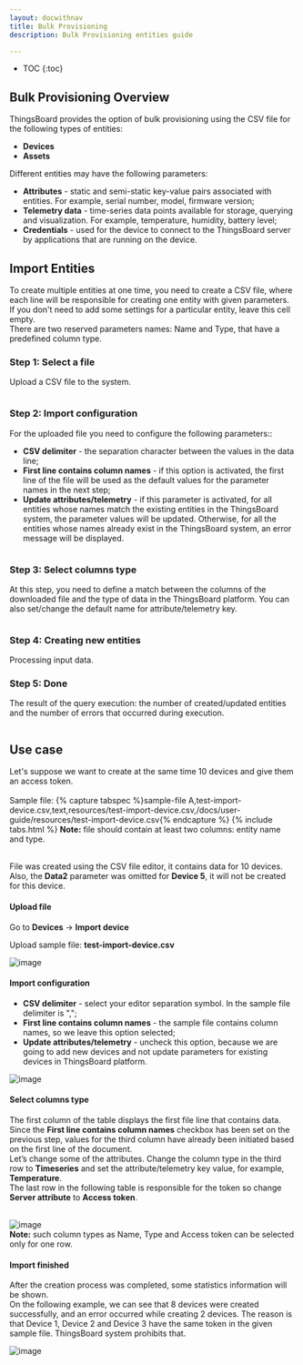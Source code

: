 ```yaml
---
layout: docwithnav
title: Bulk Provisioning
description: Bulk Provisioning entities guide

---
```


* TOC
{:toc}

## Bulk Provisioning Overview

ThingsBoard provides the option of bulk provisioning using the CSV file for the following types of entities:
 
 - **Devices** 
 - **Assets**


Different entities may have the following parameters:

 - **Attributes** - static and semi-static key-value pairs associated with entities. For example, serial number, model, firmware version;
 - **Telemetry data** - time-series data points available for storage, querying and visualization. For example, temperature, humidity, battery level;
 - **Credentials** - used for the device to connect to the ThingsBoard server by applications that are running on the device.
   
## Import Entities

To create multiple entities at one time, you need to create a CSV file, where each line will be responsible for creating one entity with given parameters. <br/>
If you don't need to add some settings for a particular entity, leave this cell empty.<br/> 
There are two reserved parameters names: Name and Type, that have a predefined column type.

### Step 1: Select a file

Upload a CSV file to the system. 

<img data-gifffer="/images/user-guide/bull-provisioning/bulk-provision-step-1.gif" />

### Step 2: Import configuration

For the uploaded file you need to configure the following parameters::

 - **CSV delimiter** - the separation character between the values in the data line;
 - **First line contains column names** - if this option is activated, the first line of the file will be used as the default values for the parameter names in the next step;
 - **Update attributes/telemetry** -  if this parameter is activated, for all entities whose names match the existing entities in the ThingsBoard system, the parameter values will be updated. Otherwise, for all the entities whose names already exist in the ThingsBoard system, an error message will be displayed.
 
<img data-gifffer="/images/user-guide/bull-provisioning/bulk-provision-step-2.gif" /> 

### Step 3: Select columns type

At this step, you need to define a match between the columns of the downloaded file and the type of data in the ThingsBoard platform. You can also set/change the default name for attribute/telemetry key. 

<img data-gifffer="/images/user-guide/bull-provisioning/bulk-provision-step-3.gif" />  

### Step 4: Creating new entities

Processing input data.

### Step 5: Done
  
The result of the query execution: the number of created/updated entities and the number of errors that occurred during execution.

<img data-gifffer="/images/user-guide/bull-provisioning/bulk-provision-step-5.gif" />


## Use case

Let's suppose we want to create at the same time 10 devices and give them an access token.<br/><br/>
Sample file:
{% capture tabspec %}sample-file
A,test-import-device.csv,text,resources/test-import-device.csv,/docs/user-guide/resources/test-import-device.csv{% endcapture %} 
{% include tabs.html %}
**Note:** file should contain at least two columns: entity name and type.<br/>

<br/>File was created using the CSV file editor, it contains data for 10 devices. Also, the **Data2** parameter was omitted for **Device 5**, it will not be created for this device.

####  Upload file

Go to **Devices** -> **Import device**

Upload sample file: **test-import-device.csv**

![image](/images/user-guide/bull-provisioning/import-device-select-file.png)

####  Import configuration 

 - **CSV delimiter** - select your editor separation symbol. In the sample file delimiter is ",";
 - **First line contains column names** - the sample file contains column names, so we leave this option selected;
 - **Update attributes/telemetry** - uncheck this option, because we are going to add new devices and not update parameters for existing devices in ThingsBoard platform.
 
![image](/images/user-guide/bull-provisioning/import-device-config.png)

####  Select columns type

The first column of the table displays the first file line that contains data.<br/>
Since the **First line contains column names** checkbox has been set on the previous step, values for the third column have already been initiated based on the first line of the document.<br/>
Let’s change some of the attributes. Change the column type in the third row to **Timeseries** and set the attribute/telemetry key value, for example, **Temperature**.<br/>
The last row in the following table is responsible for the token so change **Server attribute** to **Access token**. <br/><br/>

![image](/images/user-guide/bull-provisioning/import-device-column-type.png)<br/>
**Note:** such column types as Name, Type and Access token can be selected only for one row. 

####  Import finished

After the creation process was completed, some statistics information will be shown.<br/>
On the following example, we can see that 8 devices were created successfully, and an error occurred while creating 2 devices. The reason is that Device 1, Device 2 and Device 3 have the same token in the given sample file. ThingsBoard system prohibits that.

![image](/images/user-guide/bull-provisioning/import-device-info-created.png)<br/>